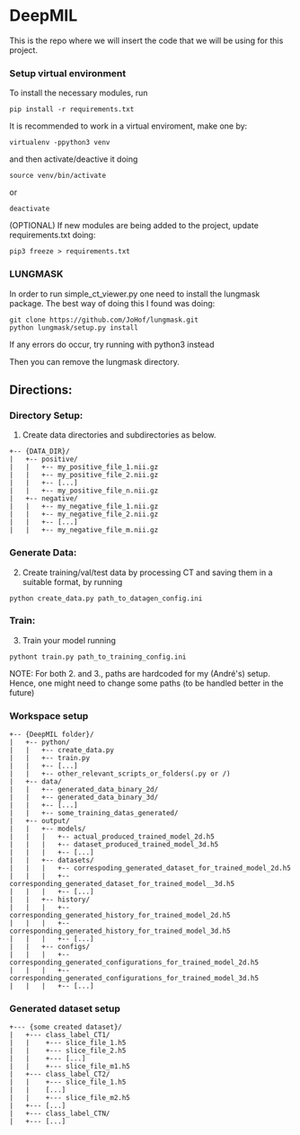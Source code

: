 # DeepMIL

This is the repo where we will insert the code that we will be using for this project.

### Setup virtual environment
To install the necessary modules, run
```
pip install -r requirements.txt
```

It is recommended to work in a virtual enviroment, make one by:
```
virtualenv -ppython3 venv
```
and then activate/deactive it doing
```
source venv/bin/activate
```
or
```
deactivate
```

(OPTIONAL) If new modules are being added to the project, update requirements.txt doing:
```
pip3 freeze > requirements.txt
```

### LUNGMASK
In order to run simple_ct_viewer.py one need to install the lungmask package. The best way of doing this I found was doing:
```
git clone https://github.com/JoHof/lungmask.git
python lungmask/setup.py install
```

If any errors do occur, try running with python3 instead

Then you can remove the lungmask directory.

## Directions:
### Directory Setup:
1. Create data directories and subdirectories as below.

```
+-- {DATA_DIR}/
|   +-- positive/
|   |   +-- my_positive_file_1.nii.gz
|   |   +-- my_positive_file_2.nii.gz
|   |   +-- [...]
|   |   +-- my_positive_file_n.nii.gz
|   +-- negative/
|   |   +-- my_negative_file_1.nii.gz
|   |   +-- my_negative_file_2.nii.gz
|   |   +-- [...]
|   |   +-- my_negative_file_m.nii.gz
``` 

### Generate Data:
2. Create training/val/test data by processing CT and saving them in a suitable format, by running
```
python create_data.py path_to_datagen_config.ini
```

### Train:
3. Train your model running
```
pythont train.py path_to_training_config.ini
```

NOTE: For both 2. and 3., paths are hardcoded for my (André's) setup. Hence, one might need to change some paths (to be handled better in the future)


### Workspace setup
```
+-- {DeepMIL folder}/
|   +-- python/
|   |   +-- create_data.py
|   |   +-- train.py
|   |   +-- [...]
|   |   +-- other_relevant_scripts_or_folders(.py or /)
|   +-- data/
|   |   +-- generated_data_binary_2d/
|   |   +-- generated_data_binary_3d/
|   |   +-- [...]
|   |   +-- some_training_datas_generated/
|   +-- output/
|   |   +-- models/
|   |   |   +-- actual_produced_trained_model_2d.h5
|   |   |   +-- dataset_produced_trained_model_3d.h5
|   |   |   +-- [...]
|   |   +-- datasets/
|   |   |   +-- correspoding_generated_dataset_for_trained_model_2d.h5
|   |   |   +-- corresponding_generated_dataset_for_trained_model__3d.h5
|   |   |   +-- [...]
|   |   +-- history/
|   |   |   +-- corresponding_generated_history_for_trained_model_2d.h5
|   |   |   +-- corresponding_generated_history_for_trained_model_3d.h5
|   |   |   +-- [...]
|   |   +-- configs/
|   |   |   +-- corresponding_generated_configurations_for_trained_model_2d.h5
|   |   |   +-- corresponding_generated_configurations_for_trained_model_3d.h5
|   |   |   +-- [...]
```


### Generated dataset setup
```
+--- {some created dataset}/
|   +--- class_label_CT1/
|   |    +--- slice_file_1.h5
|   |    +--- slice_file_2.h5
|   |    +--- [...]
|   |    +--- slice_file_m1.h5
|   +--- class_label_CT2/
|   |    +--- slice_file_1.h5
|   |    [...]
|   |    +--- slice_file_m2.h5
|   +--- [...]
|   +--- class_label_CTN/
|   +--- [...]
```




